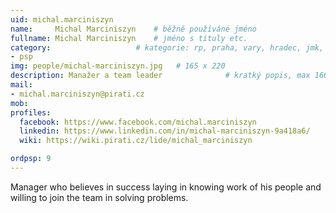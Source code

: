 ```yaml
---
uid: michal.marciniszyn
name:     Michal Marciniszyn  	# běžně používáné jméno
fullname: Michal Marciniszyn 	# jméno s tituly etc.
category:                 	# kategorie: rp, praha, vary, hradec, jmk, senat
- psp
img: people/michal-marciniszyn.jpg   # 165 x 220
description: Manažer a team leader          	# kratký popis, max 160 znaků
mail:
- michal.marciniszyn@pirati.cz
mob:			  
profiles:              
  facebook: https://www.facebook.com/michal.marciniszyn
  linkedin: https://www.linkedin.com/in/michal-marciniszyn-9a418a6/
  wiki: https://wiki.pirati.cz/lide/michal_marciniszyn

ordpsp: 9
---
```


Manager who believes in success laying in knowing work of his people and willing to join the team in solving
problems.

